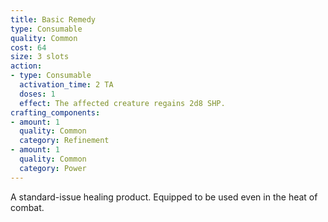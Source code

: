 ```yaml
---
title: Basic Remedy
type: Consumable
quality: Common
cost: 64
size: 3 slots
action:
- type: Consumable
  activation_time: 2 TA
  doses: 1
  effect: The affected creature regains 2d8 SHP.
crafting_components:
- amount: 1
  quality: Common
  category: Refinement
- amount: 1
  quality: Common
  category: Power
---
```

A standard-issue healing product. Equipped to be used even in the heat of combat.